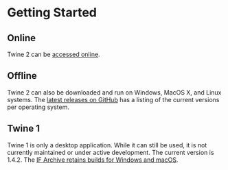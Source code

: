 # Getting Started

## Online

Twine 2 can be [accessed online](http://twinery.org/2).

## Offline

Twine 2 can also be downloaded and run on Windows, MacOS X, and Linux systems. The [latest releases on GitHub](https://github.com/klembot/twinejs/releases/latest) has a listing of the current versions per operating system.

## Twine 1

Twine 1 is only a desktop application. While it can still be used, it is not currently maintained or under active development. The current version is 1.4.2. The [IF Archive retains builds for Windows and macOS](https://ifarchive.org/indexes/if-archive/programming/twine/).
